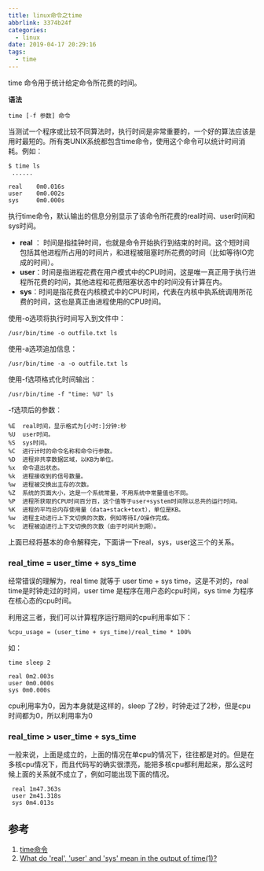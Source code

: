 ```yaml
---
title: linux命令之time
abbrlink: 3374b24f
categories:
  - linux
date: 2019-04-17 20:29:16
tags:
  - time
---
```

time 命令用于统计给定命令所花费的时间。

**语法**
```
time [-f 参数] 命令
```
当测试一个程序或比较不同算法时，执行时间是非常重要的，一个好的算法应该是用时最短的。所有类UNIX系统都包含time命令，使用这个命令可以统计时间消耗。例如：
``` shell
$ time ls
 ......

real    0m0.016s
user    0m0.002s
sys     0m0.000s
```
<!-- more -->
执行time命令，默认输出的信息分别显示了该命令所花费的real时间、user时间和sys时间。
* **real** ： 时间是指挂钟时间，也就是命令开始执行到结束的时间。这个短时间包括其他进程所占用的时间片，和进程被阻塞时所花费的时间（比如等待IO完成的时间）。
* **user**：时间是指进程花费在用户模式中的CPU时间，这是唯一真正用于执行进程所花费的时间，其他进程和花费阻塞状态中的时间没有计算在内。
* **sys**：时间是指花费在内核模式中的CPU时间，代表在内核中执系统调用所花费的时间，这也是真正由进程使用的CPU时间。

使用-o选项将执行时间写入到文件中：
``` shell
/usr/bin/time -o outfile.txt ls
```
使用-a选项追加信息：
``` shell
/usr/bin/time -a -o outfile.txt ls
```
使用-f选项格式化时间输出：
``` shell
/usr/bin/time -f "time: %U" ls
```
-f选项后的参数：
```
%E	real时间，显示格式为[小时:]分钟:秒
%U	user时间。
%S	sys时间。
%C	进行计时的命令名称和命令行参数。
%D	进程非共享数据区域，以KB为单位。
%x	命令退出状态。
%k	进程接收到的信号数量。
%w	进程被交换出主存的次数。
%Z	系统的页面大小，这是一个系统常量，不用系统中常量值也不同。
%P	进程所获取的CPU时间百分百，这个值等于user+system时间除以总共的运行时间。
%K	进程的平均总内存使用量（data+stack+text），单位是KB。
%w	进程主动进行上下文切换的次数，例如等待I/O操作完成。
%c	进程被迫进行上下文切换的次数（由于时间片到期）。
```
上面已经将基本的命令解释完，下面讲一下real，sys，user这三个的关系。
###  real_time = user_time + sys_time
经常错误的理解为，real time 就等于 user time + sys time，这是不对的，real time是时钟走过的时间，user time 是程序在用户态的cpu时间，sys time 为程序在核心态的cpu时间。

利用这三者，我们可以计算程序运行期间的cpu利用率如下：
```
%cpu_usage = (user_time + sys_time)/real_time * 100%
```

如：
```
time sleep 2

real 0m2.003s
user 0m0.000s
sys 0m0.000s
```
cpu利用率为0，因为本身就是这样的，sleep 了2秒，时钟走过了2秒，但是cpu时间都为0，所以利用率为0


### real_time > user_time + sys_time
一般来说，上面是成立的，上面的情况在单cpu的情况下，往往都是对的。但是在多核cpu情况下，而且代码写的确实很漂亮，能把多核cpu都利用起来，那么这时候上面的关系就不成立了，例如可能出现下面的情况。
```
 real 1m47.363s
 user 2m41.318s
 sys 0m4.013s
```
## 参考
1. [time命令](http://man.linuxde.net/time)
2. [What do 'real', 'user' and 'sys' mean in the output of time(1)?](https://stackoverflow.com/questions/556405/what-do-real-user-and-sys-mean-in-the-output-of-time1)